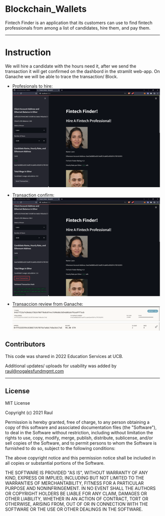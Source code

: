 # Blockchain_Wallets
Fintech Finder is an application that its customers can use to find fintech professionals from among a list of candidates, hire them, and pay them.

---

# Instruction 
We will hire a candidate with the hours need it, after we send the transaction it will get confirmed on the dashbord in the stramlit web-app. On Ganache we will be able to trace the transaction/ Block. 

- Profesionals to hire:  
![1](https://github.com/rulo96z/Blockchain_Wallets/blob/master/Images/1.png?raw=true)

- Transaction confirm:
![2](https://github.com/rulo96z/Blockchain_Wallets/blob/master/Images/2.png?raw=True)

- Transaccion review from Ganache:
![3](https://github.com/rulo96z/Blockchain_Wallets/blob/master/Images/3.png?raw=True)
![4](https://github.com/rulo96z/Blockchain_Wallets/blob/master/Images/4.png?raw=True)

## Contributors
This code was shared in 2022 Education Services at UCB. 

Additional updates/ uploads for usability was added by raul@nogalesfundmgmt.com

---

## License
MIT License

Copyright (c) 2021 Raul 

Permission is hereby granted, free of charge, to any person obtaining a copy
of this software and associated documentation files (the "Software"), to deal
in the Software without restriction, including without limitation the rights
to use, copy, modify, merge, publish, distribute, sublicense, and/or sell
copies of the Software, and to permit persons to whom the Software is
furnished to do so, subject to the following conditions:

The above copyright notice and this permission notice shall be included in all
copies or substantial portions of the Software.

THE SOFTWARE IS PROVIDED "AS IS", WITHOUT WARRANTY OF ANY KIND, EXPRESS OR
IMPLIED, INCLUDING BUT NOT LIMITED TO THE WARRANTIES OF MERCHANTABILITY,
FITNESS FOR A PARTICULAR PURPOSE AND NONINFRINGEMENT. IN NO EVENT SHALL THE
AUTHORS OR COPYRIGHT HOLDERS BE LIABLE FOR ANY CLAIM, DAMAGES OR OTHER
LIABILITY, WHETHER IN AN ACTION OF CONTRACT, TORT OR OTHERWISE, ARISING FROM,
OUT OF OR IN CONNECTION WITH THE SOFTWARE OR THE USE OR OTHER DEALINGS IN THE
SOFTWARE.

